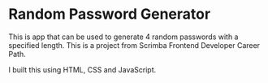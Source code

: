 # Random Password Generator

This is app that can be used to generate 4 random passwords with a specified length. This is a project from Scrimba Frontend Developer Career Path.

I built this using HTML, CSS and JavaScript.